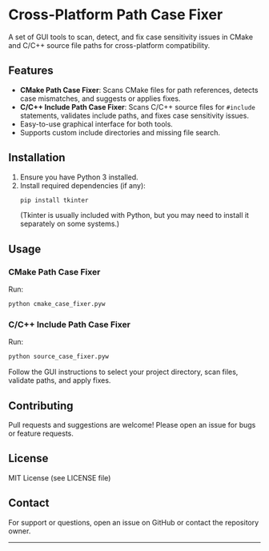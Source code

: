 # Cross-Platform Path Case Fixer

A set of GUI tools to scan, detect, and fix case sensitivity issues in CMake and C/C++ source file paths for cross-platform compatibility.

## Features
- **CMake Path Case Fixer**: Scans CMake files for path references, detects case mismatches, and suggests or applies fixes.
- **C/C++ Include Path Case Fixer**: Scans C/C++ source files for `#include` statements, validates include paths, and fixes case sensitivity issues.
- Easy-to-use graphical interface for both tools.
- Supports custom include directories and missing file search.

## Installation
1. Ensure you have Python 3 installed.
2. Install required dependencies (if any):
   ```sh
   pip install tkinter
   ```
   (Tkinter is usually included with Python, but you may need to install it separately on some systems.)

## Usage
### CMake Path Case Fixer
Run:
```sh
python cmake_case_fixer.pyw
```

### C/C++ Include Path Case Fixer
Run:
```sh
python source_case_fixer.pyw
```

Follow the GUI instructions to select your project directory, scan files, validate paths, and apply fixes.

## Contributing
Pull requests and suggestions are welcome! Please open an issue for bugs or feature requests.

## License
MIT License (see LICENSE file)

## Contact
For support or questions, open an issue on GitHub or contact the repository owner.

---
